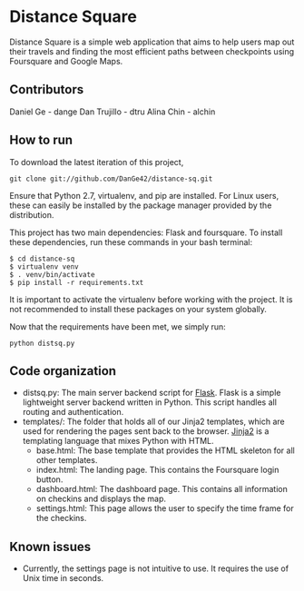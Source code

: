 # Distance Square

Distance Square is a simple web application that aims to help users map out
their travels and finding the most efficient paths between checkpoints using
Foursquare and Google Maps.

## Contributors
Daniel Ge - dange
Dan Trujillo - dtru
Alina Chin - alchin

## How to run
To download the latest iteration of this project,

    git clone git://github.com/DanGe42/distance-sq.git

Ensure that Python 2.7, virtualenv, and pip are installed. For Linux users,
these can easily be installed by the package manager provided by the
distribution.

This project has two main dependencies: Flask and foursquare. To install these
dependencies, run these commands in your bash terminal:

    $ cd distance-sq
    $ virtualenv venv
    $ . venv/bin/activate
    $ pip install -r requirements.txt

It is important to activate the virtualenv before working with the project. It
is not recommended to install these packages on your system globally.

Now that the requirements have been met, we simply run:

    python distsq.py

## Code organization
* distsq.py: The main server backend script for [Flask](http://flask.pocoo.org/).
Flask is a simple lightweight server backend written in Python. This script
handles all routing and authentication.
* templates/: The folder that holds all of our Jinja2 templates, which are used
for rendering the pages sent back to the browser. [Jinja2](http://jinja.pocoo.org/)
is a templating language that mixes Python with HTML.
    * base.html: The base template that provides the HTML skeleton for all other
    templates.
    * index.html: The landing page. This contains the Foursquare login button.
    * dashboard.html: The dashboard page. This contains all information on
    checkins and displays the map.
    * settings.html: This page allows the user to specify the time frame for
    the checkins.

## Known issues
* Currently, the settings page is not intuitive to use. It requires the use of
Unix time in seconds.
